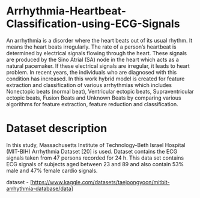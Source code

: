 # Arrhythmia-Heartbeat-Classification-using-ECG-Signals
An arrhythmia is a disorder where the heart beats out of its usual rhythm. It means the heart beats irregularly.
The rate of a person’s heartbeat is determined by electrical signals flowing through the heart. These signals
are produced by the Sino Atrial (SA) node in the heart which acts as a natural pacemaker. If these electrical
signals are irregular, it leads to heart problem. In recent years, the individuals who are diagnosed with this
condition has increased. In this work hybrid model is created for feature extraction and classification of various arrhythmias which includes Nonectopic beats (normal beat), Ventricular ectopic beats, Supraventricular ectopic beats, Fusion Beats and Unknown Beats by comparing various algorithms for feature extraction, feature reduction and classification. 

# Dataset description
In this study, Massachusetts Institute of Technology-Beth Israel
Hospital (MIT-BIH) Arrhythmia Dataset [20] is used. Dataset contains
the ECG signals taken from 47 persons recorded for 24 h. This data
set contains ECG signals of subjects aged between 23 and 89 and
also contain 53% male and 47% female cardio signals.

dataset - [https://www.kaggle.com/datasets/taejoongyoon/mitbit-arrhythmia-database/data]
